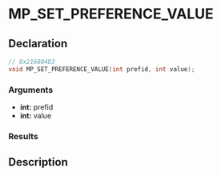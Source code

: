# MP_SET_PREFERENCE_VALUE

## Declaration
```cpp
// 0x216804D3
void MP_SET_PREFERENCE_VALUE(int prefid, int value);
```

### Arguments
- **int:** prefid
- **int:** value

### Results

## Description
